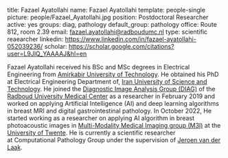title: Fazael Ayatollahi
name: Fazael Ayatollahi
template: people-single
picture: people/Fazael_Ayatollahi.jpg
position: Postdoctoral Researcher
active: yes
groups: diag, pathology
default_group: pathology
office: Route 812, room 2.39
email: fazael.ayatollahi@radboudumc.nl
type: scientific reaearcher
linkedin: https://www.linkedin.com/in/fazael-ayatollahi-052039236/
scholar: https://scholar.google.com/citations?user=L9JlQ_YAAAAJ&hl=en

Fazael Ayatollahi received his BSc and MSc degrees in Electrical Engineering from [Amirkabir University of Technology](http://www.aut.ac.ir/). He obtained his PhD at Electrical Engineering Department of, [Iran University of Science and Technology](http://www.iust.ac.ir/en). He joined the [Diagnostic Image Analysis Group (DIAG)](http://diagnijmegen.nl) of the [Radboud University Medical Center](https://www.radboudumc.nl/Research/) as a researcher in February 2019 and worked on applying Artificial Intelligence (AI) and deep learning algorithms in breast MRI and digital gastrointestinal pathology. In October 2022, He started working as a researcher on applying AI algorithm in breast photoacoustic images in [Multi-Modality Medical Imaging group (M3I)](https://www.utwente.nl/en/tnw/m3i/) at the [University of Twente](https://www.utwente.nl/). He is currently a scientific researcher at Computational Pathology Group under the supervision of [Jeroen van der Laak](https://www.computationalpathologygroup.eu/members/jeroen-van-der-laak/). 
